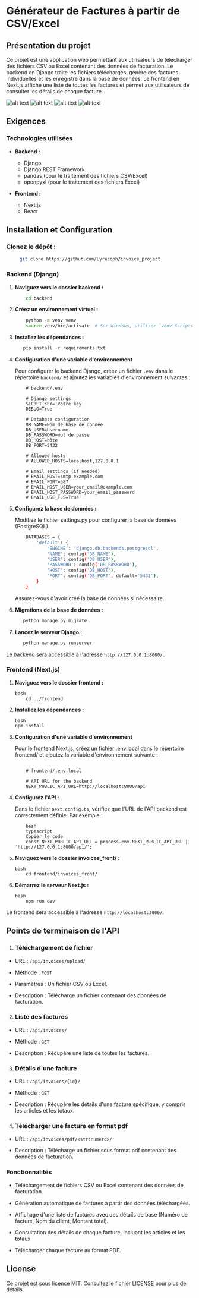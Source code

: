 # Générateur de Factures à partir de CSV/Excel

## Présentation du projet

Ce projet est une application web permettant aux utilisateurs de télécharger des fichiers CSV ou Excel contenant des données de facturation. Le backend en Django traite les fichiers téléchargés, génère des factures individuelles et les enregistre dans la base de données. Le frontend en Next.js affiche une liste de toutes les factures et permet aux utilisateurs de consulter les détails de chaque facture.

![alt text](Capinvoice1.png) 
![alt text](Capinvoice2.png) 
![alt text](Capinvoice3.png) 
![alt text](Capinvoice4.png)
## Exigences

### Technologies utilisées

- **Backend :**
  - Django
  - Django REST Framework
  - pandas (pour le traitement des fichiers CSV/Excel)
  - openpyxl (pour le traitement des fichiers Excel)

- **Frontend :**
  - Next.js
  - React

## Installation et Configuration

### Clonez le dépôt :

   ```bash
        git clone https://github.com/Lyrecoph/invoice_project
   ```

### Backend (Django)

1. **Naviguez vers le dossier backend :**

    ```bash
        cd backend
    ```

2. **Créez un environnement virtuel :**

    ```bash
        python -m venv venv
        source venv/bin/activate  # Sur Windows, utilisez `venv\Scripts\activate`
    ```

3. **Installez les dépendances :**

     ```bash
        pip install -r requirements.txt
    ```
4. **Configuration d'une variable d'environnement**

    Pour configurer le backend Django, créez un fichier `.env` dans le répertoire `backend/` et ajoutez les variables d'environnement suivantes :

    ```env
        # backend/.env

        # Django settings
        SECRET_KEY='Votre key'
        DEBUG=True

        # Database configuration
        DB_NAME=Nom de base de donnée
        DB_USER=Username
        DB_PASSWORD=mot de passe
        DB_HOST=hôte
        DB_PORT=5432

        # Allowed hosts
        # ALLOWED_HOSTS=localhost,127.0.0.1

        # Email settings (if needed)
        # EMAIL_HOST=smtp.example.com
        # EMAIL_PORT=587
        # EMAIL_HOST_USER=your_email@example.com
        # EMAIL_HOST_PASSWORD=your_email_password
        # EMAIL_USE_TLS=True
    ```

5. **Configurez la base de données :**

    Modifiez le fichier settings.py pour configurer la base de données (PostgreSQL).

    ```bash
        DATABASES = {
            'default': {
                'ENGINE': 'django.db.backends.postgresql',
                'NAME': config('DB_NAME'),
                'USER': config('DB_USER'),
                'PASSWORD': config('DB_PASSWORD'),
                'HOST': config('DB_HOST'),
                'PORT': config('DB_PORT', default='5432'),
            }
        }
    ```
    Assurez-vous d'avoir créé la base de données si nécessaire.

6. **Migrations de la base de données :**

     ```bash
        python manage.py migrate
    ```

7. **Lancez le serveur Django :**

     ```bash
        python manage.py runserver
    ```

Le backend sera accessible à l'adresse `http://127.0.0.1:8000/.`


### Frontend (Next.js)

1. **Naviguez vers le dossier frontend :**

    ```
    bash
        cd ../frontend
    ```

2. **Installez les dépendances :**

    ```
    bash
    npm install
    ```
3. **Configuration d'une variable d'environnement**

    Pour le frontend Next.js, créez un fichier .env.local dans le répertoire frontend/ et ajoutez la variable d'environnement suivante :

    ```env
    
        # frontend/.env.local

        # API URL for the backend
        NEXT_PUBLIC_API_URL=http://localhost:8000/api

    ```

3. **Configurez l'API :**

    Dans le fichier `next.config.ts`, vérifiez que l'URL de l'API backend est correctement définie. 
    Par exemple :

    ```
        bash
        typescript
        Copier le code
        const NEXT_PUBLIC_API_URL = process.env.NEXT_PUBLIC_API_URL || 'http://127.0.0.1:8000/api/';
    ```

4. **Naviguez vers le dossier invoices_front/ :**

    ```
    bash
        cd frontend/invoices_front/
    ```

5. **Démarrez le serveur Next.js :**

    ```
    bash
        npm run dev
    ```

Le frontend sera accessible à l'adresse `http://localhost:3000/`.

## Points de terminaison de l'API

1. ### Téléchargement de fichier

- URL : `/api/invoices/upload/`

- Méthode : `POST`

- Paramètres : Un fichier CSV ou Excel.

- Description : Télécharge un fichier contenant des données de facturation.

2. ### Liste des factures

- URL : `/api/invoices/`

- Méthode : `GET`

- Description : Récupère une liste de toutes les factures.

3. ### Détails d'une facture

- URL : `/api/invoices/{id}/`

- Méthode : `GET`

- Description : Récupère les détails d'une facture spécifique, y compris les articles et les totaux.

4. ### Télécharger une facture en format pdf

- URL : `/api/invoices/pdf/<str:numero>/'`

- Description : Télécharge un fichier sous format pdf contenant des données de facturation.

### Fonctionnalités

- Téléchargement de fichiers CSV ou Excel contenant des données de facturation.

- Génération automatique de factures à partir des données téléchargées.

- Affichage d'une liste de factures avec des détails de base (Numéro de facture, Nom du client, Montant total).

- Consultation des détails de chaque facture, incluant les articles et les totaux.

- Télécharger chaque facture au format PDF.



## License
Ce projet est sous licence MIT. Consultez le fichier LICENSE pour plus de détails.